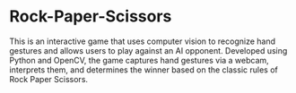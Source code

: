 # Rock-Paper-Scissors
This is an interactive game that uses computer vision to recognize hand gestures and allows users to play against an AI opponent. Developed using Python and OpenCV, the game captures hand gestures via a webcam, interprets them, and determines the winner based on the classic rules of Rock Paper Scissors.

